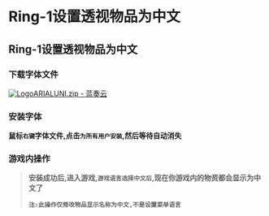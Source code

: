 # Ring-1设置透视物品为中文

## Ring-1设置透视物品为中文

### 下载字体文件 <a href="#xia-zai-zi-ti-wen-jian" id="xia-zai-zi-ti-wen-jian"></a>

[![Logo](https://assets.woozooo.com/assets/favicon.ico)ARIALUNI.zip - 蓝奏云](https://hzmod.lanzoub.com/iO7kz0oeqtgf)

### 安装字体 <a href="#an-zhuang-zi-ti" id="an-zhuang-zi-ti"></a>

**鼠标`右键`字体文件,点击`为所有用户安装`,然后等待自动消失**

### **游戏内操作** <a href="#you-xi-nei-cao-zuo" id="you-xi-nei-cao-zuo"></a>

> **安装成功后,进入游戏,`游戏语言选择中文后`,现在你游戏内的物资都会显示为中文了**
>
> **`注:此操作仅修改物品显示名称为中文,不是设置菜单语言`**
